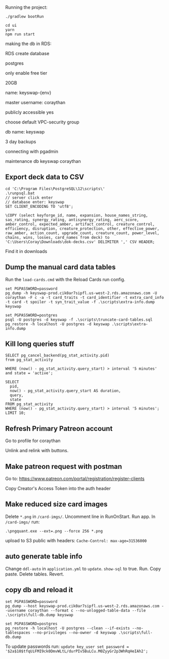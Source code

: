 
Running the project:

```
./gradlew bootRun
```

```
cd ui
yarn
npm run start
```


making the db in RDS:

RDS create database

postgres

only enable free tier

20GB

name: keyswap-{env}

master username: coraythan

publicly accessible yes

choose default VPC-security group

db name: keyswap

3 day backups

connecting with pgadmin

maintenance db keyswap
coraythan

## Export deck data to CSV

```
cd 'C:\Program Files\PostgreSQL\12\scripts\'
.\runpsql.bat
// server click enter
// database enter: keyswap
SET CLIENT_ENCODING TO 'utf8';

\COPY (select keyforge_id, name, expansion, house_names_string, sas_rating, synergy_rating, antisynergy_rating, aerc_score, amber_control, expected_amber, artifact_control, creature_control, efficiency, disruption, creature_protection, other, effective_power, raw_amber, action_count, upgrade_count, creature_count, power_level, chains, wins, losses, card_names from deck) to 'C:\Users\Coray\Downloads\dok-decks.csv' DELIMITER ',' CSV HEADER;
```

Find it in downloads 


## Dump the manual card data tables

Run the `load-cards.cmd` with the Reload Cards run config.

```
set PGPASSWORD=password
pg_dump -h keyswap-prod.cik0ar7sipfl.us-west-2.rds.amazonaws.com -U coraythan -F c -a -t card_traits -t card_identifier -t extra_card_info -t card -t spoiler -t syn_trait_value -f .\scripts\extra-info.dump keyswap

set PGPASSWORD=postgres
psql -U postgres -d keyswap -f .\scripts\truncate-card-tables.sql
pg_restore -h localhost -U postgres -d keyswap .\scripts\extra-info.dump

```

## Kill long queries stuff
```
SELECT pg_cancel_backend(pg_stat_activity.pid)
from pg_stat_activity

WHERE (now() - pg_stat_activity.query_start) > interval '5 minutes' and state = 'active';

SELECT
  pid,
  now() - pg_stat_activity.query_start AS duration,
  query,
  state
FROM pg_stat_activity
WHERE (now() - pg_stat_activity.query_start) > interval '5 minutes'; 
LIMIT 10;
```

## Refresh Primary Patreon account

Go to profile for coraythan

Unlink and relink with buttons.

## Make patreon request with postman

Go to: https://www.patreon.com/portal/registration/register-clients

Copy Creator's Access Token into the auth header

## Make reduced size card images

Delete `*.png` in `/card-imgs/`. Uncomment line in RunOnStart. Run app. In `/card-imgs/` run:

`.\pngquant.exe --ext=.png --force 256 *.png`

upload to S3 public with headers: `Cache-Control: max-age=31536000`

## auto generate table info

Change `ddl-auto` in `application.yml` to `update`. `show-sql` to true. Run. Copy paste. Delete tables. Revert.

## copy db and reload it

```
set PGPASSWORD=password
pg_dump --host keyswap-prod.cik0ar7sipfl.us-west-2.rds.amazonaws.com --username coraythan --format c --no-unlogged-table-data --file .\scripts\full-db.dump keyswap

set PGPASSWORD=postgres
pg_restore -h localhost -U postgres --clean --if-exists --no-tablespaces --no-privileges --no-owner -d keyswap .\scripts\full-db.dump
```

To update passwords run: `update key_user set password = '$2a$10$tfqUiFMI9ck0DmvWLtL/durPIv5BuLCu.M0ZyyGr2p3WhRqHeIAh2';`